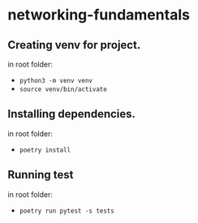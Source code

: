 # networking-fundamentals

## Creating venv for project.

in root folder:

- `python3 -m venv venv`
- `source venv/bin/activate` 

## Installing dependencies.

in root folder:

- `poetry install`

## Running test

in root folder:

- `poetry run pytest -s tests`